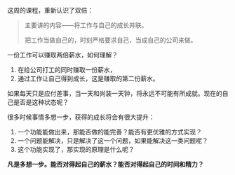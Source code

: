 这周的课程，重新认识了双倍：
> 主要讲的内容——将工作与自己的成长并联。
> 
> 把工作当做自己的，时刻严格要求自己，当成自己的公司来做。

一份工作可以赚取两倍薪水，如何理解？

1. 在给公司打工的同时赚取一份薪水，
2. 通过工作让自己得到成长，这是赚取的第二份薪水。

如果每天只是应付差事，当一天和尚装一天钟，将永远不可能有所成就。现在的自己是否是这种状态呢？

很多时候事情多想一步，获得的成长将会有很大提升：

1. 一个功能能做出来，那能否做的能完善？能否有更优雅的方式实现？
2. 一个问题能解决，只是解决了这一个问题，如果能解决这一类问题呢？
3. 这个功能实现了，那实现的原理是什么呢？

**凡是多想一步。能否对得起自己的薪水？能否对得起自己的时间和精力？**


